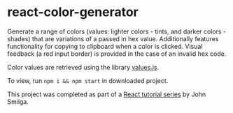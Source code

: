 # react-color-generator

Generate a range of colors (values: lighter colors - tints, and darker colors - shades) that are variations of a passed in hex value. Additionally features functionality for copying to clipboard when a color is clicked. Visual feedback (a red input border) is provided in the case of an invalid hex code.

Color values are retrieved using the library [values.js](https://github.com/noeldelgado/values.js).

To view, run `npm i && npm start` in downloaded project.

This project was completed as part of a [React tutorial series](https://www.youtube.com/watch?v=a_7Z7C_JCyo&ab_channel=freeCodeCamp.org) by John Smilga.
